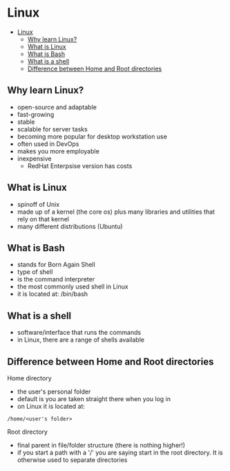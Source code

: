 # Linux

- [Linux](#linux)
  - [Why learn Linux?](#why-learn-linux)
  - [What is Linux](#what-is-linux)
  - [What is Bash](#what-is-bash)
  - [What is a shell](#what-is-a-shell)
  - [Difference between Home and Root directories](#difference-between-home-and-root-directories)


## Why learn Linux?
- open-source and adaptable
- fast-growing
- stable
- scalable for server tasks
- becoming more popular for desktop workstation use
- often used in DevOps
- makes you more employable
- inexpensive
  - RedHat Enterpsise version has costs

## What is Linux
- spinoff of Unix
- made up of a kernel (the core os) plus many libraries and utilities that rely on that kernel
- many different distributions (Ubuntu)

## What is Bash
- stands for Born Again Shell
- type of shell
- is the command interpreter
- the most commonly used shell in Linux
- it is located at: /bin/bash

## What is a shell
- software/interface that runs the commands
- in Linux, there are a range of shells available

## Difference between Home and Root directories

Home directory
- the user's personal folder
- default is you are taken straight there when you log in
- on Linux it is located at:
```
/home/<user's folder>
```

Root directory
- final parent in file/folder structure (there is nothing higher!)
- if you start a path with a '/' you are saying start in the root directory. It is otherwise used to separate directories
